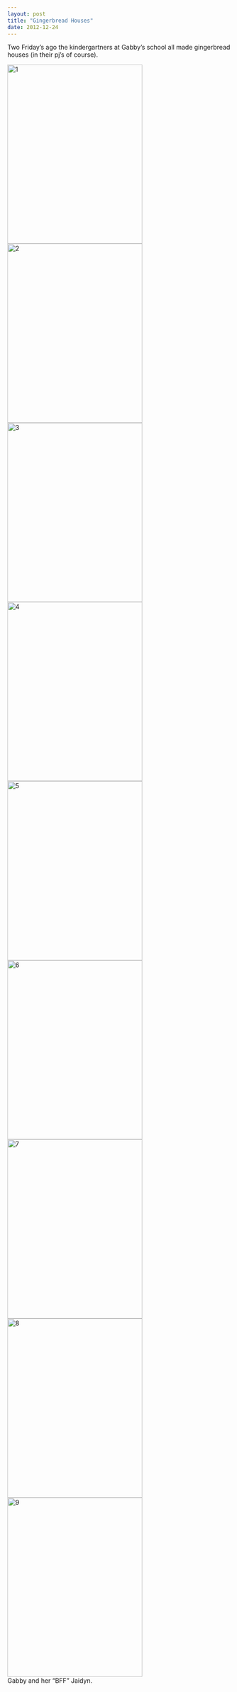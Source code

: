 ```yaml
---
layout: post
title: "Gingerbread Houses"
date: 2012-12-24
---
```


<p>Two Friday’s ago the kindergartners at Gabby’s school all made gingerbread houses (in their pj’s of course).&#160; </p>  

<p>
<a href="/thepaladinos/assets/images/2012-12-24-1.jpg" target="_blank"><img style="background-image: none; border-bottom: 0px; border-left: 0px; margin: 0px; padding-left: 0px; padding-right: 0px; display: inline; border-top: 0px; border-right: 0px; padding-top: 0px" title="1" border="0" alt="1" src="/thepaladinos/assets/images/2012-12-24-1.jpg" width="304" height="404" /></a>
<a href="/thepaladinos/assets/images/2012-12-24-2.jpg" target="_blank"><img style="background-image: none; border-bottom: 0px; border-left: 0px; margin: 0px; padding-left: 0px; padding-right: 0px; display: inline; border-top: 0px; border-right: 0px; padding-top: 0px" title="2" border="0" alt="2" src="/thepaladinos/assets/images/2012-12-24-2.jpg" width="304" height="404" /></a>
<a href="/thepaladinos/assets/images/2012-12-24-3.jpg" target="_blank"><img style="background-image: none; border-bottom: 0px; border-left: 0px; margin: 0px; padding-left: 0px; padding-right: 0px; display: inline; border-top: 0px; border-right: 0px; padding-top: 0px" title="3" border="0" alt="3" src="/thepaladinos/assets/images/2012-12-24-3.jpg" width="304" height="404" /></a>
<a href="/thepaladinos/assets/images/2012-12-24-4.jpg" target="_blank"><img style="background-image: none; border-bottom: 0px; border-left: 0px; margin: 0px; padding-left: 0px; padding-right: 0px; display: inline; border-top: 0px; border-right: 0px; padding-top: 0px" title="4" border="0" alt="4" src="/thepaladinos/assets/images/2012-12-24-4.jpg" width="304" height="404" /></a>
<a href="/thepaladinos/assets/images/2012-12-24-5.jpg" target="_blank"><img style="background-image: none; border-bottom: 0px; border-left: 0px; margin: 0px; padding-left: 0px; padding-right: 0px; display: inline; border-top: 0px; border-right: 0px; padding-top: 0px" title="5" border="0" alt="5" src="/thepaladinos/assets/images/2012-12-24-5.jpg" width="304" height="404" /></a>
<a href="/thepaladinos/assets/images/2012-12-24-6.jpg" target="_blank"><img style="background-image: none; border-bottom: 0px; border-left: 0px; margin: 0px; padding-left: 0px; padding-right: 0px; display: inline; border-top: 0px; border-right: 0px; padding-top: 0px" title="6" border="0" alt="6" src="/thepaladinos/assets/images/2012-12-24-6.jpg" width="304" height="404" /></a>
<a href="/thepaladinos/assets/images/2012-12-24-7.jpg" target="_blank"><img style="background-image: none; border-bottom: 0px; border-left: 0px; margin: 0px; padding-left: 0px; padding-right: 0px; display: inline; border-top: 0px; border-right: 0px; padding-top: 0px" title="7" border="0" alt="7" src="/thepaladinos/assets/images/2012-12-24-7.jpg" width="304" height="404" /></a>
<a href="/thepaladinos/assets/images/2012-12-24-8.jpg" target="_blank"><img style="background-image: none; border-bottom: 0px; border-left: 0px; margin: 0px; padding-left: 0px; padding-right: 0px; display: inline; border-top: 0px; border-right: 0px; padding-top: 0px" title="8" border="0" alt="8" src="/thepaladinos/assets/images/2012-12-24-8.jpg" width="304" height="404" /></a>
<a href="/thepaladinos/assets/images/2012-12-24-9.jpg" target="_blank"><img style="background-image: none; border-bottom: 0px; border-left: 0px; margin: 0px; padding-left: 0px; padding-right: 0px; display: inline; border-top: 0px; border-right: 0px; padding-top: 0px" title="9" border="0" alt="9" src="/thepaladinos/assets/images/2012-12-24-9.jpg" width="304" height="404" /></a>    
<br />Gabby and her “BFF” Jaidyn.&#160; 
</p>
